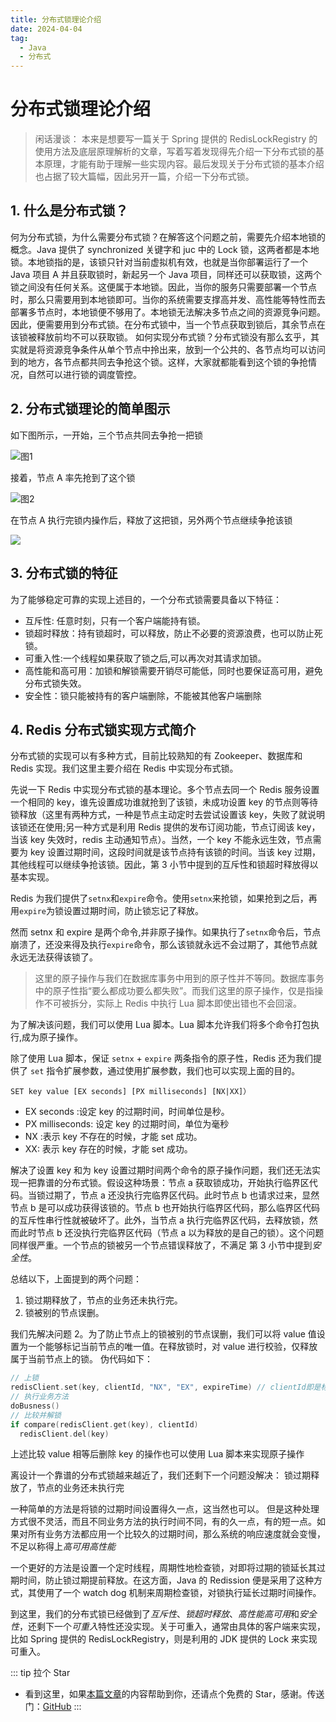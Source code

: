 ```yaml
---
title: 分布式锁理论介绍
date: 2024-04-04
tag:
  - Java
  - 分布式
---
```


# 分布式锁理论介绍

> 闲话漫谈： 本来是想要写一篇关于 Spring 提供的 RedisLockRegistry 的使用方法及底层原理解析的文章，写着写着发现得先介绍一下分布式锁的基本原理，才能有助于理解一些实现内容。最后发现关于分布式锁的基本介绍也占据了较大篇幅，因此另开一篇，介绍一下分布式锁。

## 1. 什么是分布式锁？

何为分布式锁，为什么需要分布式锁？在解答这个问题之前，需要先介绍本地锁的概念。Java 提供了 synchronized 关键字和 juc 中的 Lock 锁，这两者都是本地锁。本地锁指的是，该锁只针对当前虚拟机有效，也就是当你部署运行了一个 Java 项目 A 并且获取锁时，新起另一个 Java 项目，同样还可以获取锁，这两个锁之间没有任何关系。这便属于本地锁。因此，当你的服务只需要部署一个节点时，那么只需要用到本地锁即可。当你的系统需要支撑高并发、高性能等特性而去部署多节点时，本地锁便不够用了。本地锁无法解决多节点之间的资源竞争问题。因此，便需要用到分布式锁。在分布式锁中，当一个节点获取到锁后，其余节点在该锁被释放前均不可以获取锁。
如何实现分布式锁？分布式锁没有那么玄乎，其实就是将资源竞争条件从单个节点中拎出来，放到一个公共的、各节点均可以访问到的地方，各节点都共同去争抢这个锁。这样，大家就都能看到这个锁的争抢情况，自然可以进行锁的调度管控。

## 2. 分布式锁理论的简单图示

如下图所示，一开始，三个节点共同去争抢一把锁

![图1](http://zzk31.320.io//img/20240403095528.png)

接着，节点 A 率先抢到了这个锁

![图2](http://zzk31.320.io/img/20240403095923.png)

在节点 A 执行完锁内操作后，释放了这把锁，另外两个节点继续争抢该锁

![](http://zzk31.320.io/img/20240403100024.png)

## 3. 分布式锁的特征

为了能够稳定可靠的实现上述目的，一个分布式锁需要具备以下特征：

- 互斥性: 任意时刻，只有一个客户端能持有锁。
- 锁超时释放：持有锁超时，可以释放，防止不必要的资源浪费，也可以防止死锁。
- 可重入性:一个线程如果获取了锁之后,可以再次对其请求加锁。
- 高性能和高可用：加锁和解锁需要开销尽可能低，同时也要保证高可用，避免分布式锁失效。
- 安全性：锁只能被持有的客户端删除，不能被其他客户端删除

## 4. Redis 分布式锁实现方式简介

分布式锁的实现可以有多种方式，目前比较熟知的有 Zookeeper、数据库和 Redis 实现。我们这里主要介绍在 Redis 中实现分布式锁。

先说一下 Redis 中实现分布式锁的基本理论。多个节点去同一个 Redis 服务设置一个相同的 key，谁先设置成功谁就抢到了该锁，未成功设置 key 的节点则等待锁释放（这里有两种方式，一种是节点主动定时去尝试设置该 key，失败了就说明该锁还在使用;另一种方式是利用 Redis 提供的发布订阅功能，节点订阅该 key，当该 key 失效时，redis 主动通知节点）。当然，一个 key 不能永远生效，节点需要为 key 设置过期时间，这段时间就是该节点持有该锁的时间。当该 key 过期，其他线程可以继续争抢该锁。因此，第 3 小节中提到的互斥性和锁超时释放得以基本实现。

Redis 为我们提供了`setnx`和`expire`命令。使用`setnx`来抢锁，如果抢到之后，再用`expire`为锁设置过期时间，防止锁忘记了释放。

然而 setnx 和 expire 是两个命令,并非原子操作。如果执行了`setnx`命令后，节点崩溃了，还没来得及执行`expire`命令，那么该锁就永远不会过期了，其他节点就永远无法获得该锁了。

> 这里的原子操作与我们在数据库事务中用到的原子性并不等同。数据库事务中的原子性指“要么都成功要么都失败”。而我们这里的原子操作，仅是指操作不可被拆分，实际上 Redis 中执行 Lua 脚本即使出错也不会回滚。

为了解决该问题，我们可以使用 Lua 脚本。Lua 脚本允许我们将多个命令打包执行,成为原子操作。

除了使用 Lua 脚本，保证 `setnx` + `expire` 两条指令的原子性，Redis 还为我们提供了 `set` 指令扩展参数，通过使用扩展参数，我们也可以实现上面的目的。

```Redis
SET key value [EX seconds] [PX milliseconds] [NX|XX]）
```

- EX seconds :设定 key 的过期时间，时间单位是秒。
- PX milliseconds: 设定 key 的过期时间，单位为毫秒
- NX :表示 key 不存在的时候，才能 set 成功。
- XX: 表示 key 存在的时候，才能 set 成功。

解决了设置 key 和为 key 设置过期时间两个命令的原子操作问题，我们还无法实现一把靠谱的分布式锁。假设这种场景：节点 a 获取锁成功，开始执行临界区代码。当锁过期了，节点 a 还没执行完临界区代码。此时节点 b 也请求过来，显然节点 b 是可以成功获得该锁的。节点 b 也开始执行临界区代码，那么临界区代码的互斥性串行性就被破坏了。此外，当节点 a 执行完临界区代码，去释放锁，然而此时节点 b 还没执行完临界区代码（节点 a 以为释放的是自己的锁）。这个问题同样很严重。一个节点的锁被另一个节点错误释放了，不满足 第 3 小节中提到*安全性*。

总结以下，上面提到的两个问题：

1. 锁过期释放了，节点的业务还未执行完。
2. 锁被别的节点误删。

我们先解决问题 2。为了防止节点上的锁被别的节点误删，我们可以将 value 值设置为一个能够标记当前节点的唯一值。在释放锁时，对 value 进行校验，仅释放属于当前节点上的锁。
伪代码如下：

```C
// 上锁
redisClient.set(key, clientId, "NX", "EX", expireTime) // clientId即是标记当前节点的唯一值
// 执行业务方法
doBusness()
// 比较并解锁
if compare(redisClient.get(key), clientId)
  redisClient.del(key)
```

上述比较 value 相等后删除 key 的操作也可以使用 Lua 脚本来实现原子操作

离设计一个靠谱的分布式锁越来越近了，我们还剩下一个问题没解决： 锁过期释放了，节点的业务还未执行完

一种简单的方法是将锁的过期时间设置得久一点，这当然也可以。
但是这种处理方式很不灵活，而且不同业务方法的执行时间不同，有的久一点，有的短一点。如果对所有业务方法都应用一个比较久的过期时间，那么系统的响应速度就会变慢，不足以称得上*高可用高性能*

一个更好的方法是设置一个定时线程，周期性地检查锁，对即将过期的锁延长其过期时间，防止锁过期提前释放。在这方面，Java 的 Redission 便是采用了这种方式，其使用了一个 watch dog 机制来周期检查锁，对锁执行延长过期时间操作。

到这里，我们的分布式锁已经做到了*互斥性*、_锁超时释放_、*高性能高可用*和*安全性*，还剩下一个*可重入*特性还没实现。关于可重入，通常由具体的客户端来实现，比如 Spring 提供的 RedisLockRegistry，则是利用的 JDK 提供的 Lock 来实现可重入。

::: tip 拉个 Star

- 看到这里，如果<a href='https://github.com/shzyjbr/person-database' target='blank'>本篇文章</a>的内容帮助到你，还请点个免费的 Star，感谢。传送门：<a href='https://github.com/shzyjbr/person-database' target='blank'>GitHub</a>
  :::
